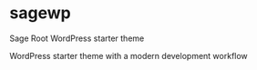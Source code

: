 # sagewp
Sage Root WordPress starter theme

WordPress starter theme with a modern development workflow
